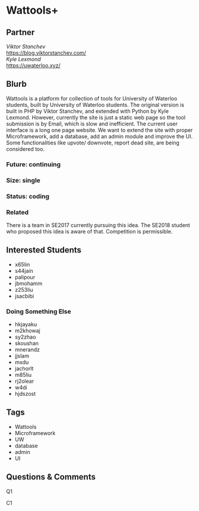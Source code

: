 # Wattools+

## Partner

_Viktor Stanchev_  
https://blog.viktorstanchev.com/  
_Kyle Lexmond_  
https://uwaterloo.xyz/  


## Blurb

Wattools is a platform for collection of tools for University of Waterloo students, built by University of Waterloo students.  The original version is built in PHP by Viktor Stanchev, and extended with Python by Kyle Lexmond. However, currently the site is just a static web page so the tool submission is by Email, which is slow and inefficient. The current user interface is a long one page website.
We want to extend the site with proper Microframework, add a database, add an admin module and improve the UI. Some functionalities like upvote/ downvote, report dead site, are being considered too.

### Future: continuing
### Size: single
### Status: coding

### Related

There is a team in SE2017 currently pursuing this idea.
The SE2018 student who proposed this idea is aware of that.
Competition is permissible.

## Interested Students
* x65lin
* s44jain
* palipour
* jbmohamm
* z253liu
* jsacbibi
### Doing Something Else
* hkjayaku
* m2khowaj
* sy2zhao
* skoushan
* mnerandz
* jjslam
* mxdu
* jachorlt
* m85liu
* rj2olear
* w4di
* hjdszost

## Tags
* Wattools
* Microframework
* UW
* database
* admin
* UI

## Questions & Comments

Q1

C1
